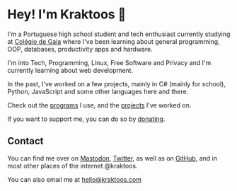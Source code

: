 # Hey! I'm Kraktoos 👋

I'm a Portuguese high school student and tech enthusiast currently studying at [Colégio de Gaia](https://www.colgaia.pt) where I've been learning about general programming, OOP, databases, productivity apps and hardware.

I'm into Tech, Programming, Linux, Free Software and Privacy and I'm currently learning about web development.

In the past, I've worked on a few projects, mainly in C# (mainly for school), Python, JavaScript and some other languages here and there.

Check out the [programs](/programs) I use, and the <a href="/projects">projects</a> I've worked on.

If you want to support me, you can do so by [donating](/donate).

## Contact

You can find me over on [Mastodon](https://fosstodon.org/@kraktoos), [Twitter](https://twitter.com/kraktoos), as well as on [GitHub](https://github.com/kraktoos), and in most other places of the internet @kraktoos.

You can also email me at [hello@kraktoos.com](mailto:hello@kraktoos.com)
